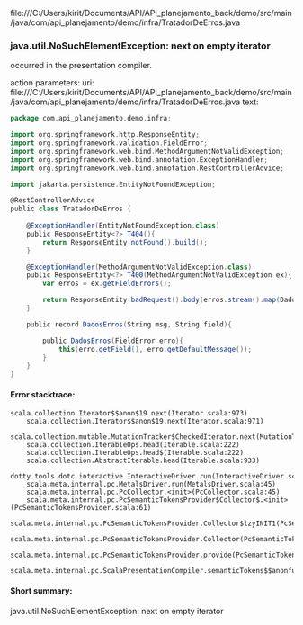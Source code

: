 file:///C:/Users/kirit/Documents/API/API_planejamento_back/demo/src/main/java/com/api_planejamento/demo/infra/TratadorDeErros.java
### java.util.NoSuchElementException: next on empty iterator

occurred in the presentation compiler.

action parameters:
uri: file:///C:/Users/kirit/Documents/API/API_planejamento_back/demo/src/main/java/com/api_planejamento/demo/infra/TratadorDeErros.java
text:
```scala
package com.api_planejamento.demo.infra;

import org.springframework.http.ResponseEntity;
import org.springframework.validation.FieldError;
import org.springframework.web.bind.MethodArgumentNotValidException;
import org.springframework.web.bind.annotation.ExceptionHandler;
import org.springframework.web.bind.annotation.RestControllerAdvice;

import jakarta.persistence.EntityNotFoundException;

@RestControllerAdvice
public class TratadorDeErros {
    
    @ExceptionHandler(EntityNotFoundException.class)
    public ResponseEntity<?> T404(){
        return ResponseEntity.notFound().build();
    }

    @ExceptionHandler(MethodArgumentNotValidException.class)
    public ResponseEntity<?> T400(MethodArgumentNotValidException ex){
        var erros = ex.getFieldErrors();

        return ResponseEntity.badRequest().body(erros.stream().map(DadosErros::new).toList());
    }

    public record DadosErros(String msg, String field){

        public DadosErros(FieldError erro){
            this(erro.getField(), erro.getDefaultMessage());
        }
    }
}

```



#### Error stacktrace:

```
scala.collection.Iterator$$anon$19.next(Iterator.scala:973)
	scala.collection.Iterator$$anon$19.next(Iterator.scala:971)
	scala.collection.mutable.MutationTracker$CheckedIterator.next(MutationTracker.scala:76)
	scala.collection.IterableOps.head(Iterable.scala:222)
	scala.collection.IterableOps.head$(Iterable.scala:222)
	scala.collection.AbstractIterable.head(Iterable.scala:933)
	dotty.tools.dotc.interactive.InteractiveDriver.run(InteractiveDriver.scala:168)
	scala.meta.internal.pc.MetalsDriver.run(MetalsDriver.scala:45)
	scala.meta.internal.pc.PcCollector.<init>(PcCollector.scala:45)
	scala.meta.internal.pc.PcSemanticTokensProvider$Collector$.<init>(PcSemanticTokensProvider.scala:61)
	scala.meta.internal.pc.PcSemanticTokensProvider.Collector$lzyINIT1(PcSemanticTokensProvider.scala:61)
	scala.meta.internal.pc.PcSemanticTokensProvider.Collector(PcSemanticTokensProvider.scala:61)
	scala.meta.internal.pc.PcSemanticTokensProvider.provide(PcSemanticTokensProvider.scala:90)
	scala.meta.internal.pc.ScalaPresentationCompiler.semanticTokens$$anonfun$1(ScalaPresentationCompiler.scala:99)
```
#### Short summary: 

java.util.NoSuchElementException: next on empty iterator